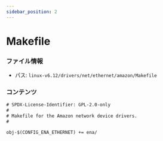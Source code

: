 ```yaml
---
sidebar_position: 2
---
```

# Makefile

### ファイル情報

- パス: `linux-v6.12/drivers/net/ethernet/amazon/Makefile`

### コンテンツ

```txt
# SPDX-License-Identifier: GPL-2.0-only
#
# Makefile for the Amazon network device drivers.
#

obj-$(CONFIG_ENA_ETHERNET) += ena/

```
